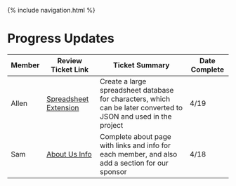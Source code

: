 {% include navigation.html %}

# Progress Updates

| Member | Review Ticket Link | Ticket Summary | Date Complete |
| ---   | ---    |--- |--- |
| Allen | [Spreadsheet Extension](https://github.com/zenxha/musicgacha/issues/20)| Create a large spreadsheet database for characters, which can be later converted to JSON and used in the project|4/19|
| Sam | [About Us Info](https://github.com/zenxha/musicgacha/issues/23) | Complete about page with links and info for each member, and also add a section for our sponsor |4/18|
